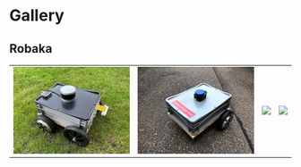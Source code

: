 # Gallery

## Robaka

| | | | |
|-|-|-|-|
| <img src="img/robaka.jpg" width="800"/> | <img src="img/robaka2.png" width="800"/> | <a href="https://www.youtube.com/watch?v=KP6Jw8Xr8P8"><img src="https://img.youtube.com/vi/KP6Jw8Xr8P8/0.jpg" width="800"/></a> | <a href="https://www.youtube.com/watch?v=KbH6WZnc5S4"><img src="https://img.youtube.com/vi/KbH6WZnc5S4/0.jpg" width="800"/></a> |

